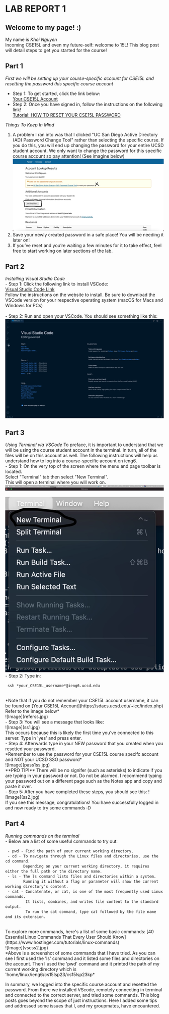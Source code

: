 # LAB REPORT 1

## **Welcome to my page! :)**

My name is *Khoi Nguyen*<br>
Incoming CSE15L and even my future-self: welcome to 15L! This blog post will detail steps to get you started for the course!

## **Part 1**
*First we will be setting up your course-specific account for CSE15L and resetting the password this specific course account*<br>
   - Step 1: To get started, click the link below:<br>
              [Your CSE15L Account](https://sdacs.ucsd.edu/~icc/index.php)<br>         
   - Step 2: Once you have signed in, follow the instructions on the following link!<br>
              [Tutorial: HOW TO RESET YOUR CSE15L PASSWORD](https://drive.google.com/file/d/17IDZn8Qq7Q0RkYMxdiIR0o6HJ3B5YqSW/view)<br> 
              
*Things To Keep In Mind*<br>
1. A problem I ran into was that I clicked "UC San Diego Active Directory (AD) Password Change Tool" rather than selecting the specific course. If you do this, you will end up changing the password for your entire UCSD student account. We only want to change the password for this specific course account so pay attention! (See imagine below)<br> ![Image](passwordss.jpg)<br>
3. Save your newly created password in a safe place! You will be needing it later on!<br>
4. If you’ve reset and you’re waiting a few minutes for it to take effect, feel free to start working on later sections of the lab.<br>

## **Part 2**
*Installing Visual Studio Code*<br>
    - Step 1: Click the following link to install VSCode:<br>
              [Visual Studio Code Link](https://code.visualstudio.com/)<br>
              Follow the instructions on the website to install. Be sure to download the VSCode version for your respective operating system (macOS for Macs and Windows for PCs)<br>          
    - Step 2: Run and open your VSCode. You should see something like this:<br>
              ![Image](vsc1.jpg)<br>
              
## **Part 3**
*Using Terminal via VSCode*
To preface, it is important to understand that we will be using the course student account in the terminal. In turn, all of the files will be on this account as well. The following instructions will help us understand how to log into a course-specific account on ieng6.<br>
     - Step 1: On the very top of the screen where the menu and page toolbar is located.<br>Select "Terminal" tab then select "New Terminal".<br> This will open a terminal where you will work on.<br> ![Image](toolbarss.jpg)<br><br>![Image](toolbar1ss.jpg)<br>
     - Step 2: Type in:<br>
     
     ssh *your_CSE15L_username*@ieng6.ucsd.edu
 
<br>
*Note that if you do not remember your CSE15L account username, it can be found on [Your CSE15L Account](https://sdacs.ucsd.edu/~icc/index.php)<br> Refer to the image below*<br>
![Image](referss.jpg)<br>
     - Step 3: You will see a message that looks like:<br>
     ![Image](ss1.jpg)<br>
     This occurs because this is likely the first time you’ve connected to this server. Type in 'yes' and press enter.<br>
     - Step 4: Afterwards type in your NEW password that you created when you resetted your password.<br>
     *Remember to use the password for your CSE15L course specifc account and NOT your UCSD SSO password*<br>
     ![Image](pass1ss.jpg)<br>
     **PRO TIP!** There will be no signifer (such as asterisks) to indicate if you are typing in your password or not. Do not be alarmed. I recommend typing your password out on a different page such as the Notes app and copy and paste it over.<br>
     - Step 5: After you have completed these steps, you should see this: ![Image](ss2.jpg)<br>If you see this message, congratulations! You have successfully logged in and now ready to try some commands :D<br>
     
## **Part 4**
*Running commands on the terminal*<br>
     - Below are a list of some useful commands to try out:<br>
     
     - pwd - Find the path of your current working directory.
     - cd - To navigate through the Linux files and directories, use the cd command.
            Depending on your current working directory, it requires either the full path or the directory name.
     - ls - The ls command lists files and directories within a system.
            Running it without a flag or parameter will show the current working directory’s content.
     - cat - Concatenate, or cat, is one of the most frequently used Linux commands.
             It lists, combines, and writes file content to the standard output. 
             To run the cat command, type cat followed by the file name and its extension.
 <br>  
 To explore more commands, here's a list of some basic commands: [40 Essential Linux Commands That Every User Should Know](https://www.hostinger.com/tutorials/linux-commands)<br>
 ![Image](vscss2.jpg)<br>
 *Above is a screenshot of some commands that I have tried. As you can see I first used the 'ls' command and it listed some files and directories on the account. Then I used the 'pwd' command and it printed the path of my current working directory which is 'home/linux/ieng6/cs15lsp23/cs15lsp23kp*<br>
 
 <pr> In summary, we logged into the specific course account and resetted the password. From there we installed VScode, remotely connecting in terminal and connected to the correct server, and tried some commands. This blog posts goes beyond the scope of just instructions. Here I added some tips and addressed some issues that I, and my groupmates, have encountered.</pr>

     

              


